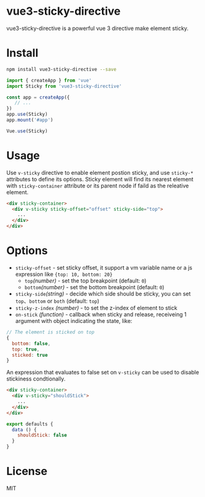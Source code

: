 # vue3-sticky-directive

vue3-sticky-directive is a powerful vue 3 directive make element sticky.

# Install

```Bash
npm install vue3-sticky-directive --save
```

```JavaScript
import { createApp } from 'vue'
import Sticky from 'vue3-sticky-directive'

const app = createApp({
   // ...
})
app.use(Sticky)
app.mount('#app')

Vue.use(Sticky)

```

# Usage

Use `v-sticky` directive to enable element postion sticky, and use `sticky-*` attributes to define its options. Sticky element will find its nearest element with `sticky-container` attribute or its parent node if faild as the releative element.

```HTML
<div sticky-container>
  <div v-sticky sticky-offset="offset" sticky-side="top">
    ...
  </div>
</div>
```

# Options
* `sticky-offset` - set sticky offset, it support a vm variable name or a js expression like `{top: 10, bottom: 20}`
  * `top`_(number)_ - set the top breakpoint (default: `0`)
  * `bottom`_(number)_ - set the bottom breakpoint (default: `0`)
* `sticky-side`_(string)_ - decide which side should be sticky, you can set `top`、`bottom` or `both` (default: `top`)
* `sticky-z-index` _(number)_ - to set the z-index of element to stick
* `on-stick` _(function)_ - callback when sticky and release, receiveing 1 argument with object indicating the state, like:

```javascript
// The element is sticked on top
{
  bottom: false,
  top: true,
  sticked: true
}
```

An expression that evaluates to false set on `v-sticky` can be used to disable stickiness condtionally.

```HTML
<div sticky-container>
  <div v-sticky="shouldStick">
    ...
  </div>
</div>
```
```JavaScript
export defaults {
  data () {
    shouldStick: false
  }
}
```

# License

MIT